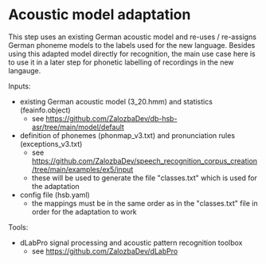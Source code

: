 # Acoustic model adaptation

This step uses an existing German acoustic model and re-uses / re-assigns German phoneme models to
the labels used for the new language. Besides using this adapted model directly for recognition, the
main use case here is to use it in a later step for phonetic labelling of recordings in the new langauge.

Inputs:

* existing German acoustic model (3_20.hmm) and statistics (feainfo.object)
    * see https://github.com/ZalozbaDev/db-hsb-asr/tree/main/model/default
* definition of phonemes (phonmap_v3.txt) and pronunciation rules (exceptions_v3.txt)
    * see https://github.com/ZalozbaDev/speech_recognition_corpus_creation/tree/main/examples/ex5/input
    * these will be used to generate the file "classes.txt" which is used for the adaptation
* config file (hsb.yaml)
    * the mappings must be in the same order as in the "classes.txt" file in order for the adaptation to work
    
Tools:

* dLabPro signal processing and acoustic pattern recognition toolbox
    * see https://github.com/ZalozbaDev/dLabPro
